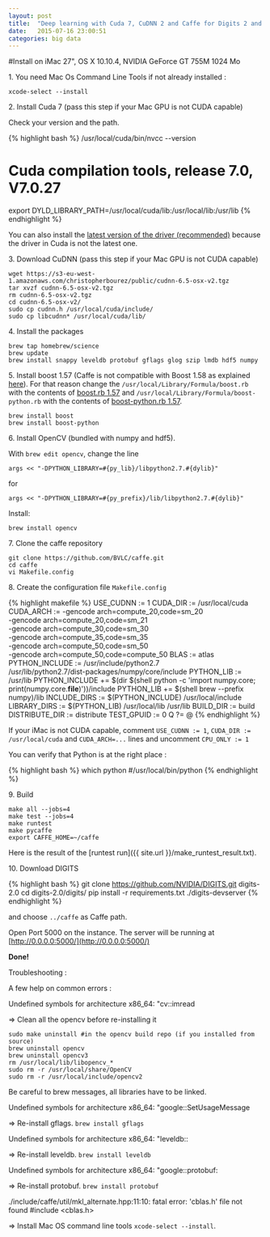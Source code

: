 ```yaml
---
layout: post
title:  "Deep learning with Cuda 7, CuDNN 2 and Caffe for Digits 2 and Python on Mac OS X"
date:   2015-07-16 23:00:51
categories: big data
---
```


#Install on iMac 27", OS X 10.10.4, NVIDIA GeForce GT 755M 1024 Mo

1\. You need Mac Os Command Line Tools if not already installed :

    xcode-select --install


2\. Install Cuda 7 (pass this step if your Mac GPU is not CUDA capable)

Check your version and the path.

{% highlight bash %}
/usr/local/cuda/bin/nvcc --version
# Cuda compilation tools, release 7.0, V7.0.27
export DYLD_LIBRARY_PATH=/usr/local/cuda/lib:/usr/local/lib:/usr/lib
{% endhighlight %}

You can also install the [latest version of the driver (recommended)](http://www.nvidia.com/object/mac-driver-archive.html) because the driver in Cuda is not the latest one.


3\. Download CuDNN (pass this step if your Mac GPU is not CUDA capable)

    wget https://s3-eu-west-1.amazonaws.com/christopherbourez/public/cudnn-6.5-osx-v2.tgz
    tar xvzf cudnn-6.5-osx-v2.tgz
    rm cudnn-6.5-osx-v2.tgz
    cd cudnn-6.5-osx-v2/
    sudo cp cudnn.h /usr/local/cuda/include/
    sudo cp libcudnn* /usr/local/cuda/lib/


4\. Install the packages

    brew tap homebrew/science
    brew update
    brew install snappy leveldb protobuf gflags glog szip lmdb hdf5 numpy


5\. Install boost 1.57 (Caffe is not compatible with Boost 1.58 as explained [here](http://itinerantbioinformaticist.blogspot.fr/2015/05/caffe-incompatible-with-boost-1580.html)). For that reason change the `/usr/local/Library/Formula/boost.rb` with the contents of [boost.rb 1.57](https://raw.githubusercontent.com/Homebrew/homebrew/6fd6a9b6b2f56139a44dd689d30b7168ac13effb/Library/Formula/boost.rb) and `/usr/local/Library/Formula/boost-python.rb` with the contents of [boost-python.rb 1.57](https://raw.githubusercontent.com/Homebrew/homebrew/3141234b3473717e87f3958d4916fe0ada0baba9/Library/Formula/boost-python.rb).

    brew install boost
    brew install boost-python


6\. Install OpenCV (bundled with numpy and hdf5).

With `brew edit opencv`, change the line

    args << "-DPYTHON_LIBRARY=#{py_lib}/libpython2.7.#{dylib}"

for

    args << "-DPYTHON_LIBRARY=#{py_prefix}/lib/libpython2.7.#{dylib}"

Install:

    brew install opencv


7\. Clone the caffe repository

    git clone https://github.com/BVLC/caffe.git
    cd caffe
    vi Makefile.config

8\. Create the configuration file `Makefile.config`

{% highlight makefile %}
USE_CUDNN := 1
CUDA_DIR := /usr/local/cuda
CUDA_ARCH := -gencode arch=compute_20,code=sm_20 \
                -gencode arch=compute_20,code=sm_21 \
                -gencode arch=compute_30,code=sm_30 \
                -gencode arch=compute_35,code=sm_35 \
                -gencode arch=compute_50,code=sm_50 \
                -gencode arch=compute_50,code=compute_50
BLAS := atlas
PYTHON_INCLUDE := /usr/include/python2.7 \
                /usr/lib/python2.7/dist-packages/numpy/core/include
PYTHON_LIB := /usr/lib
PYTHON_INCLUDE += $(dir $(shell python -c 'import numpy.core; print(numpy.core.__file__)'))/include
PYTHON_LIB += $(shell brew --prefix numpy)/lib
INCLUDE_DIRS := $(PYTHON_INCLUDE) /usr/local/include
LIBRARY_DIRS := $(PYTHON_LIB) /usr/local/lib /usr/lib
BUILD_DIR := build
DISTRIBUTE_DIR := distribute
TEST_GPUID := 0
Q ?= @
{% endhighlight %}

If your iMac is not CUDA capable, comment `USE_CUDNN := 1`, `CUDA_DIR := /usr/local/cuda` and `CUDA_ARCH=...` lines and uncomment `CPU_ONLY := 1`

You can verify that Python is at the right place :

{% highlight bash %}
which python
#/usr/local/bin/python
{% endhighlight %}


9\. Build

    make all --jobs=4
    make test --jobs=4
    make runtest
    make pycaffe
    export CAFFE_HOME=~/caffe

Here is the result of the [runtest run]({{ site.url }}/make_runtest_result.txt).

10\. Download DIGITS

{% highlight bash %}
git clone https://github.com/NVIDIA/DIGITS.git digits-2.0
cd digits-2.0/digits/
pip install -r requirements.txt
./digits-devserver
{% endhighlight %}

and choose `../caffe` as Caffe path.

Open Port 5000 on the instance. The server will be running at [http://0.0.0.0:5000/](http://0.0.0.0:5000/)

**Done!**

Troubleshooting :

A few help on common errors :

Undefined symbols for architecture x86_64:   "cv::imread

=> Clean all the opencv before re-installing it

    sudo make uninstall #in the opencv build repo (if you installed from source)
    brew uninstall opencv
    brew uninstall opencv3
    rm /usr/local/lib/libopencv_*
    sudo rm -r /usr/local/share/OpenCV
    sudo rm -r /usr/local/include/opencv2

Be careful to brew messages, all libraries have to be linked.

Undefined symbols for architecture x86_64:
  "google::SetUsageMessage

=> Re-install gflags. `brew install gflags`

Undefined symbols for architecture x86_64:
"leveldb::

=> Re-install leveldb. `brew install leveldb`

Undefined symbols for architecture x86_64: "google::protobuf:

=> Re-install protobuf. `brew install protobuf`

./include/caffe/util/mkl_alternate.hpp:11:10: fatal error: 'cblas.h' file not found
#include <cblas.h>

=> Install Mac OS command line tools `xcode-select --install`.
